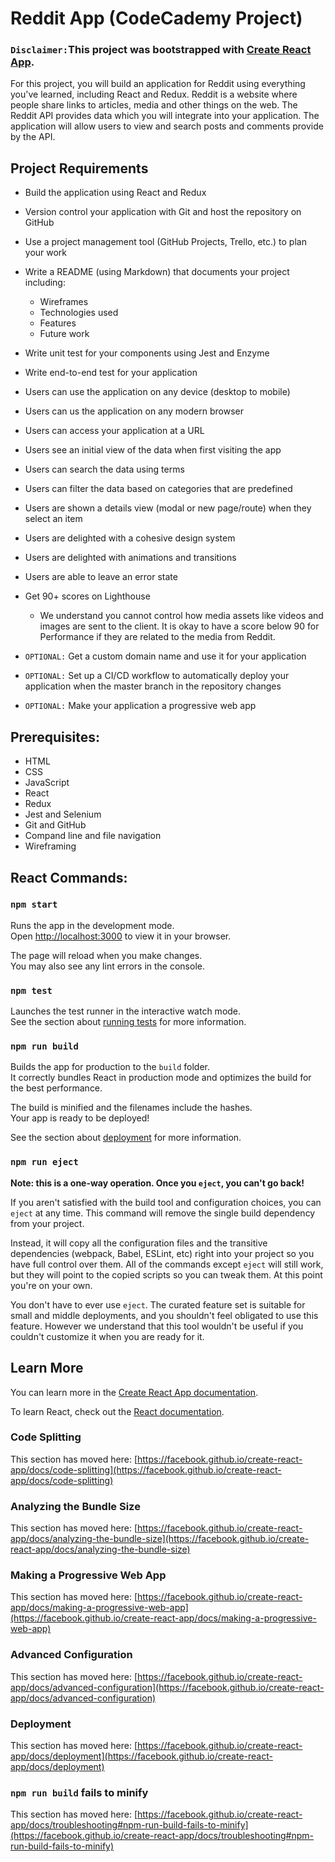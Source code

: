 # Reddit App (CodeCademy Project)

### `Disclaimer:`This project was bootstrapped with [Create React App](https://github.com/facebook/create-react-app).

For this project, you will build an application for Reddit using everything you've learned, including React and Redux.  Reddit is a website where people share links to articles, media and other things on the web. The Reddit API provides data which you will integrate into your application.  The application will allow users to view and search posts and comments provide by the API.

## Project Requirements 

* Build the application using React and Redux
* Version control your application with Git and host the repository on GitHub
* Use a project management tool (GitHub Projects, Trello, etc.) to plan your work
* Write a README (using Markdown) that documents your project including:
    
    *   Wireframes
    *   Technologies used
    *   Features
    *   Future work

* Write unit test for your components using Jest and Enzyme
* Write end-to-end test for your application
* Users can use the application on any device (desktop to mobile)
* Users can us the application on any modern browser
* Users can access your application at a URL
* Users see an initial view of the data when first visiting the app
* Users can search the data using terms
* Users can filter the data based on categories that are predefined
* Users are shown a details view (modal or new page/route) when they select an item
* Users are delighted with a cohesive design system
* Users are delighted with animations and transitions
* Users are able to leave an error state
* Get 90+ scores on Lighthouse

    * We understand you cannot control how media assets like videos and images are sent to the client.  It is okay to have a score below 90 for Performance if they are related to the media from Reddit.

* `OPTIONAL:` Get a custom domain name and use it for your application
* `OPTIONAL:` Set up a CI/CD workflow to automatically deploy your application when the master branch in the repository changes
* `OPTIONAL:` Make your application a progressive web app


## Prerequisites:

* HTML
* CSS
* JavaScript
* React 
* Redux
* Jest and Selenium
* Git and GitHub
* Compand line and file navigation
* Wireframing


## React Commands:

### `npm start`
Runs the app in the development mode.\
Open [http://localhost:3000](http://localhost:3000) to view it in your browser.

The page will reload when you make changes.\
You may also see any lint errors in the console.

### `npm test`

Launches the test runner in the interactive watch mode.\
See the section about [running tests](https://facebook.github.io/create-react-app/docs/running-tests) for more information.

### `npm run build`

Builds the app for production to the `build` folder.\
It correctly bundles React in production mode and optimizes the build for the best performance.

The build is minified and the filenames include the hashes.\
Your app is ready to be deployed!

See the section about [deployment](https://facebook.github.io/create-react-app/docs/deployment) for more information.

### `npm run eject`

**Note: this is a one-way operation. Once you `eject`, you can't go back!**

If you aren't satisfied with the build tool and configuration choices, you can `eject` at any time. This command will remove the single build dependency from your project.

Instead, it will copy all the configuration files and the transitive dependencies (webpack, Babel, ESLint, etc) right into your project so you have full control over them. All of the commands except `eject` will still work, but they will point to the copied scripts so you can tweak them. At this point you're on your own.

You don't have to ever use `eject`. The curated feature set is suitable for small and middle deployments, and you shouldn't feel obligated to use this feature. However we understand that this tool wouldn't be useful if you couldn't customize it when you are ready for it.

## Learn More

You can learn more in the [Create React App documentation](https://facebook.github.io/create-react-app/docs/getting-started).

To learn React, check out the [React documentation](https://reactjs.org/).

### Code Splitting

This section has moved here: [https://facebook.github.io/create-react-app/docs/code-splitting](https://facebook.github.io/create-react-app/docs/code-splitting)

### Analyzing the Bundle Size

This section has moved here: [https://facebook.github.io/create-react-app/docs/analyzing-the-bundle-size](https://facebook.github.io/create-react-app/docs/analyzing-the-bundle-size)

### Making a Progressive Web App

This section has moved here: [https://facebook.github.io/create-react-app/docs/making-a-progressive-web-app](https://facebook.github.io/create-react-app/docs/making-a-progressive-web-app)

### Advanced Configuration

This section has moved here: [https://facebook.github.io/create-react-app/docs/advanced-configuration](https://facebook.github.io/create-react-app/docs/advanced-configuration)

### Deployment

This section has moved here: [https://facebook.github.io/create-react-app/docs/deployment](https://facebook.github.io/create-react-app/docs/deployment)

### `npm run build` fails to minify

This section has moved here: [https://facebook.github.io/create-react-app/docs/troubleshooting#npm-run-build-fails-to-minify](https://facebook.github.io/create-react-app/docs/troubleshooting#npm-run-build-fails-to-minify)
